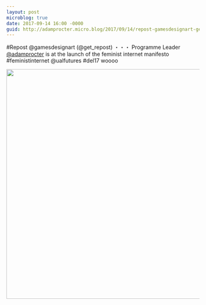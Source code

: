 ```yaml
---
layout: post
microblog: true
date: 2017-09-14 16:00 -0000
guid: http://adamprocter.micro.blog/2017/09/14/repost-gamesdesignart-getrepostprogramme.html
---
```

#Repost @gamesdesignart (@get_repost)
・・・
Programme Leader [@adamprocter](https://micro.blog/adamprocter) is at the launch of the feminist internet manifesto #feministinternet @ualfutures #del17 woooo

<img src="http://discursive.adamprocter.co.uk/uploads/2017/69c0e6052f.jpg" width="600" height="600" />
